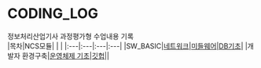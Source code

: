 # CODING_LOG
정보처리산업기사 과정평가형 수업내용 기록 <br>
|목차|NCS모듈| | |
|:---|:---|:---|:---|
|SW_BASIC|[네트워크](./SW-BASIC/네트워크)|[미들웨어](./SW-BASIC/미들웨어)|[DB기초](./SW-BASIC/DB기초)|
|개발자 환경구축|[운영체제 기초](./개발자-환경구축/리눅스)|[깃헙](./개발자-환경구축/깃헙)||
